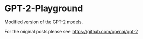 # GPT-2-Playground

Modified version of the GPT-2 models.

For the original posts please see: https://github.com/openai/gpt-2
